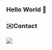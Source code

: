 ### Hello World 👋

<!--
**tryandcatch/tryandcatch** is a ✨ _special_ ✨ repository because its `README.md` (this file) appears on your GitHub profile.

Here are some ideas to get you started:

- 🔭 I’m currently working on ...
- 🌱 I’m currently learning ...
- 👯 I’m looking to collaborate on ...
- 🤔 I’m looking for help with ...
- 💬 Ask me about ...
- 📫 How to reach me: ...
- 😄 Pronouns: ...
- ⚡ Fun fact: ...
-->

### ✉️Contact
[![](https://img.shields.io/badge/-mail-007396?logo=Gmail&logoColor=ffffff)](mailto:huangxiutao94@gmail.com)

